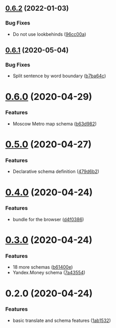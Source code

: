 ## [0.6.2](https://github.com/nalgeon/iuliia-js/compare/v0.6.1...v0.6.2) (2022-01-03)

### Bug Fixes

-   Do not use lookbehinds ([96cc00a](https://github.com/nalgeon/iuliia-js/commit/96cc00a403247d64faef2cde6c1200ca039545a2))

## [0.6.1](https://github.com/nalgeon/iuliia-js/compare/v0.6.0...v0.6.1) (2020-05-04)

### Bug Fixes

-   Split sentence by word boundary ([b7ba64c](https://github.com/nalgeon/iuliia-js/commit/b7ba64cc37faa7942a21cc2fef6bea705786c2ca))

# [0.6.0](https://github.com/nalgeon/iuliia-js/compare/v0.5.0...v0.6.0) (2020-04-29)

### Features

-   Moscow Metro map schema ([b63d982](https://github.com/nalgeon/iuliia-js/commit/b63d98223e002bdd28300e163e08f1af504f104d))

# [0.5.0](https://github.com/nalgeon/iuliia-js/compare/v0.4.1...v0.5.0) (2020-04-27)

### Features

-   Declarative schema definition ([479d6b2](https://github.com/nalgeon/iuliia-js/commit/479d6b23d8cd0701c5b0540d9db4a45d2d62ff23))

# [0.4.0](https://github.com/nalgeon/iuliia-js/compare/v0.3.0...v0.4.0) (2020-04-24)

### Features

-   bundle for the browser ([d4f0386](https://github.com/nalgeon/iuliia-js/commit/d4f038655d0844ae3ddcb200d396f8198d4eaa8e))

# [0.3.0](https://github.com/nalgeon/iuliia-js/compare/v0.2.0...v0.3.0) (2020-04-24)

### Features

-   18 more schemas ([b61400e](https://github.com/nalgeon/iuliia-js/commit/b61400e3a12cbfaf83652f5e9809d35fb94ce2c1))
-   Yandex.Money schema ([7a43554](https://github.com/nalgeon/iuliia-js/commit/7a43554385f951fae39b10a49411e6a080380b5c))

# 0.2.0 (2020-04-24)

### Features

-   basic translate and schema features ([1ab1532](https://github.com/nalgeon/iuliia-js/commit/1ab1532392adf36cbc8b9d62e63e38435e53a7d3))
